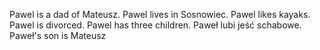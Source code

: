Pawel is a dad of Mateusz.
Pawel lives in Sosnowiec.
Pawel likes kayaks.
Pawel is divorced.
Pawel has three children.
Paweł lubi jeść schabowe.
Paweł's son is Mateusz